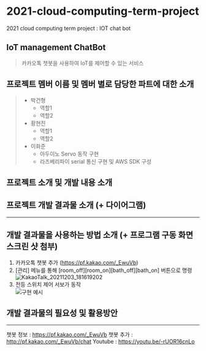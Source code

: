 # 2021-cloud-computing-term-project
2021 cloud computing term project : IOT chat bot
## IoT management ChatBot
>카카오톡 챗봇을 사용하여 IoT를 제어할 수 있는 서비스
>
>
## 프로젝트 멤버 이름 및 멤버 별로 담당한 파트에 대한 소개
>* 박건형
>   * 역할1
>   * 역할2
>* 황현진
>   * 역할1
>   * 역할2
>* 이화준
>   * 아두이노 Servo 동작 구현
>   * 라즈베리파이 serial 통신 구현 및 AWS SDK 구성
## 프로젝트 소개 및 개발 내용 소개

## 프로젝트 개발 결과물 소개 (+ 다이어그램)
***
## 개발 결과물을 사용하는 방법 소개 (+ 프로그램 구동 화면 스크린 샷 첨부)
1. 카카오톡 챗봇 추가 (https://pf.kakao.com/_EwuVb)
2. [관리] 메뉴를 통해 [room_off][room_on][bath_off][bath_on] 버튼으로 명령
![KakaoTalk_20211203_181619202](https://user-images.githubusercontent.com/13642330/144577691-d81a50b5-adb1-4bc2-9fe6-a1eccc8c7ea4.jpg)
3. 전등 스위치 제어 서보가 동작    
![구현 예시](https://user-images.githubusercontent.com/13642330/144577619-07373802-3ca4-4a4e-873d-f22c7b4dd2f8.jpg)
## 개발 결과물의 필요성 및 활용방안
***

챗봇 정보 : https://pf.kakao.com/_EwuVb
챗봇 추가 : http://pf.kakao.com/_EwuVb/chat
Youtube : https://youtu.be/-rUOR16cnLo

